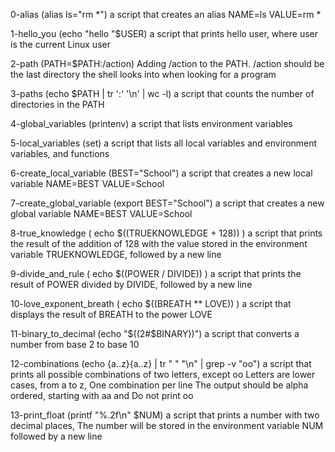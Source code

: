 0-alias (alias ls="rm *") a script that creates an alias NAME=ls VALUE=rm *

1-hello_you (echo "hello "$USER) a script that prints hello user, where user is the current Linux user

2-path (PATH=$PATH:/action) Adding /action to the PATH. /action should be the last directory the shell looks into when looking for a program

3-paths (echo $PATH | tr ':' '\n' | wc -l) a script that counts the number of directories in the PATH

4-global_variables (printenv) a script that lists environment variables

5-local_variables (set) a script that lists all local variables and environment variables, and functions

6-create_local_variable (BEST="School") a script that creates a new local variable NAME=BEST VALUE=School

7-create_global_variable (export BEST="School")  a script that creates a new global variable NAME=BEST VALUE=School

8-true_knowledge ( echo $((TRUEKNOWLEDGE + 128)) ) a script that prints the result of the addition of 128 with the value stored in the environment variable TRUEKNOWLEDGE, followed by a new line

9-divide_and_rule ( echo $((POWER / DIVIDE)) ) a script that prints the result of POWER divided by DIVIDE, followed by a new line

10-love_exponent_breath ( echo $((BREATH ** LOVE)) ) a script that displays the result of BREATH to the power LOVE

11-binary_to_decimal (echo "$((2#$BINARY))") a script that converts a number from base 2 to base 10

12-combinations (echo {a..z}{a..z} | tr " " "\n" | grep -v "oo") a script that prints all possible combinations of two letters, except oo Letters are lower cases, from a to z, One combination per line
The output should be alpha ordered, starting with aa and Do not print oo

13-print_float (printf "%.2f\n" $NUM)  a script that prints a number with two decimal places, The number will be stored in the environment variable NUM followed by a new line
